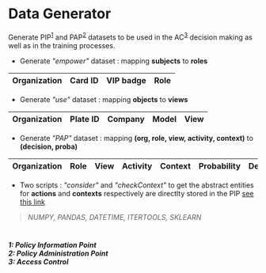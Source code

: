 # Data Generator

Generate PIP<sup>[1](#myfootnote1)</sup> and PAP<sup>[2](#myfootnote2)</sup> datasets to be used in the AC<sup>[3](#myfootnote3)</sup> decision making as well as in the training processes.

- Generate _"empower"_ dataset : mapping **subjects** to **roles**

| Organization | Card ID | VIP badge | Role |
|:-------:|:---:|:---:|:---:|

- Generate _"use"_ dataset : mapping **objects** to **views**

| Organization | Plate ID | Company | Model | View |
|:-------:|:---:|:---:|:---:|:---:|

- Generate _"PAP"_ dataset : mapping **(org, role, view, activity, context)** to **(decision, proba)**

| Organization | Role | View | Activity | Context | Probability | Decision |
|:-------:|:---:|:---:|:---:|:---:|:---:|:---:|

- Two scripts : _"consider"_ and _"checkContext"_ to get the abstract entities for **actions** and **contexts** respectively are directlty stored in the PIP [see this link](../PIP/utils.py)

> _NUMPY, PANDAS, DATETIME, ITERTOOLS, SKLEARN_

# 
<h5>
<a name="myfootnote1">1</a>: Policy Information Point<br>
<a name="myfootnote2">2</a>: Policy Administration Point<br>
<a name="myfootnote3">3</a>: Access Control
</h5>
